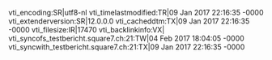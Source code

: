 vti_encoding:SR|utf8-nl
vti_timelastmodified:TR|09 Jan 2017 22:16:35 -0000
vti_extenderversion:SR|12.0.0.0
vti_cacheddtm:TX|09 Jan 2017 22:16:35 -0000
vti_filesize:IR|17470
vti_backlinkinfo:VX|
vti_syncofs_testbericht.square7.ch\:21:TW|04 Feb 2017 18:04:05 -0000
vti_syncwith_testbericht.square7.ch\:21:TX|09 Jan 2017 22:16:35 -0000
